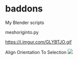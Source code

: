 # baddons
My Blender scripts

meshoriginto.py

https://i.imgur.com/GLYBTJO.gif

Align Orientation To Selection
![](https://i.imgur.com/byRKEuG.gif)




